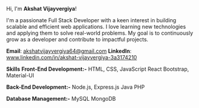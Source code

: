 Hi, I'm **Akshat Vijayvergiya**!

I'm a passionate Full Stack Developer with a keen interest in building scalable and efficient web applications. I love learning new technologies and applying them to solve real-world problems. My goal is to continuously grow as a developer and contribute to impactful projects.

**Email**: akshatvijayvergiya64@gmail.com
**LinkedIn**: www.linkedin.com/in/akshat-vijayvergiya-3a3174210

**Skills**
**Front-End Development:-**
HTML, CSS, JavaScript
React
Bootstrap, Material-UI

**Back-End Development:-**
Node.js, Express.js
Java
PHP

**Database Management:-**
MySQL
MongoDB


<!---
Avv-2301/Avv-2301 is a ✨ special ✨ repository because its `README.md` (this file) appears on your GitHub profile.
You can click the Preview link to take a look at your changes.
--->
